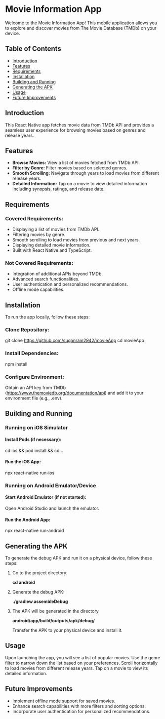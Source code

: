 
# Movie Information App

Welcome to the Movie Information App! This mobile application allows you to explore and discover movies from The Movie Database (TMDb) on your device.

## Table of Contents

- [Introduction](#introduction)
- [Features](#features)
- [Requirements](#requirements)
- [Installation](#installation)
- [Building and Running](#building-and-running)
- [Generating the APK](#generating-the-apk)
- [Usage](#usage)
- [Future Improvements](#future-improvements)

## Introduction

This React Native app fetches movie data from TMDb API and provides a seamless user experience for browsing movies based on genres and release years.

## Features

- **Browse Movies:** View a list of movies fetched from TMDb API.
- **Filter by Genre:** Filter movies based on selected genres.
- **Smooth Scrolling:** Navigate through years to load movies from different release years.
- **Detailed Information:** Tap on a movie to view detailed information including synopsis, ratings, and release date.

## Requirements

### Covered Requirements:

- Displaying a list of movies from TMDb API.
- Filtering movies by genre.
- Smooth scrolling to load movies from previous and next years.
- Displaying detailed movie information.
- Built with React Native and TypeScript.

### Not Covered Requirements:

- Integration of additional APIs beyond TMDb.
- Advanced search functionalities.
- User authentication and personalized recommendations.
- Offline mode capabilities.

## Installation

To run the app locally, follow these steps:

### Clone Repository:

git clone https://github.com/suganram2942/movieApp
cd movieApp

### Install Dependencies:

npm install

### Configure Environment:

Obtain an API key from TMDb (https://www.themoviedb.org/documentation/api) and add it to your environment file (e.g., .env).

## Building and Running

### Running on iOS Simulator

#### Install Pods (if necessary):

cd ios && pod install && cd ..

#### Run the iOS App:

npx react-native run-ios

### Running on Android Emulator/Device

#### Start Android Emulator (if not started):

Open Android Studio and launch the emulator.

#### Run the Android App:

npx react-native run-android

## Generating the APK

To generate the debug APK and run it on a physical device, follow these steps:

1. Go to the project directory:

    **cd android**

2. Generate the debug APK:

    **./gradlew assembleDebug**

3. The APK will be generated in the directory

    **android/app/build/outputs/apk/debug/** 

   Transfer the APK to your physical device and install it.

## Usage

Upon launching the app, you will see a list of popular movies.
Use the genre filter to narrow down the list based on your preferences.
Scroll horizontally to load movies from different release years.
Tap on a movie to view its detailed information.

## Future Improvements

- Implement offline mode support for saved movies.
- Enhance search capabilities with more filters and sorting options.
- Incorporate user authentication for personalized recommendations.
